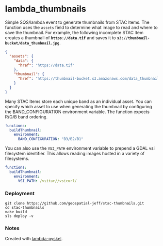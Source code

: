 # lambda_thumbnails

Simple SQS/lambda event to generate thumbnails from STAC Items.  The function uses the `assets` field to determine what image to read and where to save the thumbnail.  For example, the following incomplete STAC Item creates a thumbnail of **`https://data.tif`** and saves it to **`s3://thumbnail-bucket/data_thumbnail.jpg`**.

```json
{
  "assets": {
    "data": {
      "href": "https://data.tif"
    },
    "thumbnail": {
      "href": "https://thumbnail-bucket.s3.amazonaws.com/data_thumbnail.jpg"
    }
  }
}
```

Many STAC Items store each unique band as an individual asset.  You can specify which asset to use when generating the thumbnail by configuring the BAND_CONFIGURATION environment variable.  The function expects R/G/B band ordering.

```yaml
functions:
  buildThumbnail:
    environment:
      BAND_CONFIGURATION: "B3/B2/B1"
```

You can also use the `VSI_PATH` environment variable to prepend a GDAL vsi filesystem identifier.  This allows reading images hosted in a variety of filesystems.

```yaml
functions:
  buildThumbnail:
    environment:
      VSI_PATH: /vsitar//vsicurl/
```

### Deployment
```
git clone https://github.com/geospatial-jeff/stac-thumbnails.git
cd stac-thumbnails
make build
sls deploy -v
```

### Notes
Created with [lambda-pyskel](https://github.com/vincentsarago/lambda-pyskel).